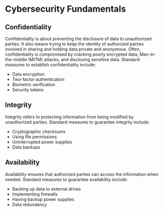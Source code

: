 # Cybersecurity Fundamentals

## Confidentiality

Confidentiality is about preventing the disclosure of data to unauthorized parties. It also means trying to keep the identity of authorized parties involved in sharing and holding data private and anonymous. Often, confidentiality is compromised by cracking poorly encrypted data, Man-in-the-middle (MITM) attacks, and disclosing sensitive data. Standard measures to establish confidentiality include:

- Data encryption
- Two-factor authentication
- Biometric verification
- Security tokens

## Integrity

Integrity refers to protecting information from being modified by unauthorized parties. Standard measures to guarantee integrity include:

- Cryptographic checksums
- Using file permissions
- Uninterrupted power supplies
- Data backups

## Availability

Availability ensures that authorized parties can access the information when needed. Standard measures to guarantee availability include:

- Backing up data to external drives
- Implementing firewalls
- Having backup power supplies
- Data redundancy
